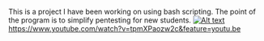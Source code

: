 This is a project I have been working on using bash scripting. The point of the program is to simplify pentesting for new students.
[![Alt text](https://img.youtube.com/vi/VID/0.jpg)](https://www.youtube.com/watch?v=tpmXPaozw2c&feature=youtu.be)
https://www.youtube.com/watch?v=tpmXPaozw2c&feature=youtu.be
